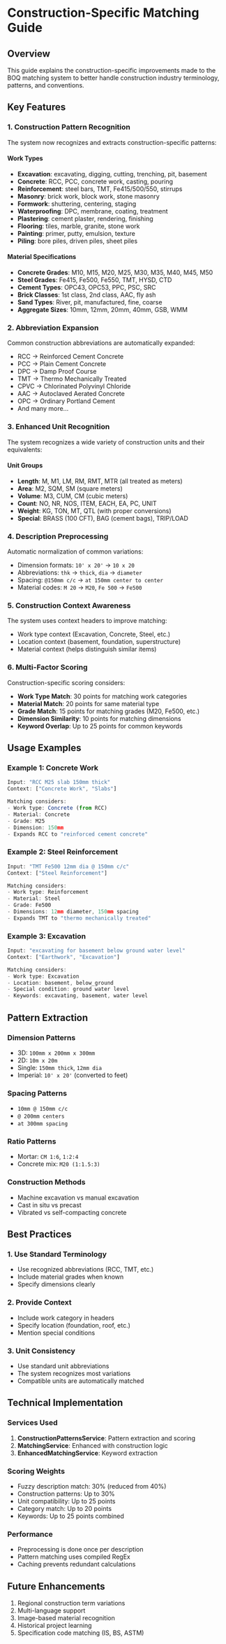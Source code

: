 # Construction-Specific Matching Guide

## Overview
This guide explains the construction-specific improvements made to the BOQ matching system to better handle construction industry terminology, patterns, and conventions.

## Key Features

### 1. Construction Pattern Recognition
The system now recognizes and extracts construction-specific patterns:

#### Work Types
- **Excavation**: excavating, digging, cutting, trenching, pit, basement
- **Concrete**: RCC, PCC, concrete work, casting, pouring
- **Reinforcement**: steel bars, TMT, Fe415/500/550, stirrups
- **Masonry**: brick work, block work, stone masonry
- **Formwork**: shuttering, centering, staging
- **Waterproofing**: DPC, membrane, coating, treatment
- **Plastering**: cement plaster, rendering, finishing
- **Flooring**: tiles, marble, granite, stone work
- **Painting**: primer, putty, emulsion, texture
- **Piling**: bore piles, driven piles, sheet piles

#### Material Specifications
- **Concrete Grades**: M10, M15, M20, M25, M30, M35, M40, M45, M50
- **Steel Grades**: Fe415, Fe500, Fe550, TMT, HYSD, CTD
- **Cement Types**: OPC43, OPC53, PPC, PSC, SRC
- **Brick Classes**: 1st class, 2nd class, AAC, fly ash
- **Sand Types**: River, pit, manufactured, fine, coarse
- **Aggregate Sizes**: 10mm, 12mm, 20mm, 40mm, GSB, WMM

### 2. Abbreviation Expansion
Common construction abbreviations are automatically expanded:
- RCC → Reinforced Cement Concrete
- PCC → Plain Cement Concrete
- DPC → Damp Proof Course
- TMT → Thermo Mechanically Treated
- CPVC → Chlorinated Polyvinyl Chloride
- AAC → Autoclaved Aerated Concrete
- OPC → Ordinary Portland Cement
- And many more...

### 3. Enhanced Unit Recognition
The system recognizes a wide variety of construction units and their equivalents:

#### Unit Groups
- **Length**: M, M1, LM, RM, RMT, MTR (all treated as meters)
- **Area**: M2, SQM, SM (square meters)
- **Volume**: M3, CUM, CM (cubic meters)
- **Count**: NO, NR, NOS, ITEM, EACH, EA, PC, UNIT
- **Weight**: KG, TON, MT, QTL (with proper conversions)
- **Special**: BRASS (100 CFT), BAG (cement bags), TRIP/LOAD

### 4. Description Preprocessing
Automatic normalization of common variations:
- Dimension formats: `10' x 20'` → `10 x 20`
- Abbreviations: `thk` → `thick`, `dia` → `diameter`
- Spacing: `@150mm c/c` → `at 150mm center to center`
- Material codes: `M 20` → `M20`, `Fe 500` → `Fe500`

### 5. Construction Context Awareness
The system uses context headers to improve matching:
- Work type context (Excavation, Concrete, Steel, etc.)
- Location context (basement, foundation, superstructure)
- Material context (helps distinguish similar items)

### 6. Multi-Factor Scoring
Construction-specific scoring considers:
- **Work Type Match**: 30 points for matching work categories
- **Material Match**: 20 points for same material type
- **Grade Match**: 15 points for matching grades (M20, Fe500, etc.)
- **Dimension Similarity**: 10 points for matching dimensions
- **Keyword Overlap**: Up to 25 points for common keywords

## Usage Examples

### Example 1: Concrete Work
```typescript
Input: "RCC M25 slab 150mm thick"
Context: ["Concrete Work", "Slabs"]

Matching considers:
- Work type: Concrete (from RCC)
- Material: Concrete
- Grade: M25
- Dimension: 150mm
- Expands RCC to "reinforced cement concrete"
```

### Example 2: Steel Reinforcement
```typescript
Input: "TMT Fe500 12mm dia @ 150mm c/c"
Context: ["Steel Reinforcement"]

Matching considers:
- Work type: Reinforcement
- Material: Steel
- Grade: Fe500
- Dimensions: 12mm diameter, 150mm spacing
- Expands TMT to "thermo mechanically treated"
```

### Example 3: Excavation
```typescript
Input: "excavating for basement below ground water level"
Context: ["Earthwork", "Excavation"]

Matching considers:
- Work type: Excavation
- Location: basement, below_ground
- Special condition: ground water level
- Keywords: excavating, basement, water level
```

## Pattern Extraction

### Dimension Patterns
- 3D: `100mm x 200mm x 300mm`
- 2D: `10m x 20m`
- Single: `150mm thick`, `12mm dia`
- Imperial: `10' x 20'` (converted to feet)

### Spacing Patterns
- `10mm @ 150mm c/c`
- `@ 200mm centers`
- `at 300mm spacing`

### Ratio Patterns
- Mortar: `CM 1:6`, `1:2:4`
- Concrete mix: `M20 (1:1.5:3)`

### Construction Methods
- Machine excavation vs manual excavation
- Cast in situ vs precast
- Vibrated vs self-compacting concrete

## Best Practices

### 1. Use Standard Terminology
- Use recognized abbreviations (RCC, TMT, etc.)
- Include material grades when known
- Specify dimensions clearly

### 2. Provide Context
- Include work category in headers
- Specify location (foundation, roof, etc.)
- Mention special conditions

### 3. Unit Consistency
- Use standard unit abbreviations
- The system recognizes most variations
- Compatible units are automatically matched

## Technical Implementation

### Services Used
1. **ConstructionPatternsService**: Pattern extraction and scoring
2. **MatchingService**: Enhanced with construction logic
3. **EnhancedMatchingService**: Keyword extraction

### Scoring Weights
- Fuzzy description match: 30% (reduced from 40%)
- Construction patterns: Up to 30%
- Unit compatibility: Up to 25 points
- Category match: Up to 20 points
- Keywords: Up to 25 points combined

### Performance
- Preprocessing is done once per description
- Pattern matching uses compiled RegEx
- Caching prevents redundant calculations

## Future Enhancements
1. Regional construction term variations
2. Multi-language support
3. Image-based material recognition
4. Historical project learning
5. Specification code matching (IS, BS, ASTM)